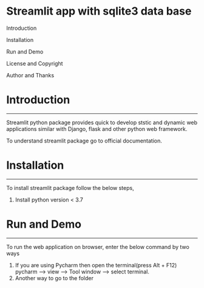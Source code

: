 # Streamlit app with sqlite3 data base 

Introduction

Installation

Run and Demo

License and Copyright

Author and Thanks

# Introduction
_______________________________________________________________________________________
Streamlit python package provides quick to develop ststic and dynamic web applications similar with Django, flask and other python web framework.

To understand streamlit package go to official documentation.

# Installation
________________________________________________________________________________________
To install streamlit package follow the below steps,

1. Install python version < 3.7


# Run and Demo
________________________________________________________________________________________
To run the web application on browser, enter the below command by two ways
1. If you are using Pycharm then open the terminal(press Alt + F12) pycharm --> view --> Tool window --> select terminal.
2. Another way to go to the folder  

